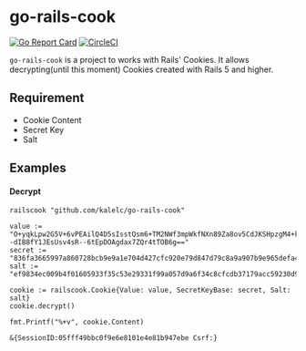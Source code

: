# go-rails-cook

[![Go Report Card](https://goreportcard.com/badge/github.com/kalelc/go-rails-cookie)](https://goreportcard.com/report/github.com/kalelc/go-rails-cookie) [![CircleCI](https://circleci.com/gh/kalelc/go-rails-cook/tree/master.svg?style=svg)](https://circleci.com/gh/kalelc/go-rails-cook/tree/master)


`go-rails-cook` is a project to works with Rails' Cookies. It allows decrypting(until this moment) Cookies created with Rails 5 and higher.

## Requirement

- Cookie Content
- Secret Key
- Salt


## Examples

#### Decrypt

```
railscook "github.com/kalelc/go-rails-cook"

value := "O+yqkLpw2G5V+6vPEAilQ4D5sIsstQsm6+TM2NWf3mpWkfNXn89Za8ov5CdJKSHpzgM4+k7LEeWObDe6LHpeGz3GhSaEmAQdqnzv3ch9FJYVq+yFaxXPaAkN2BnoI6mhXaWRdLmHIemv/GNQAtQ5S42Bzlrjl6YP86LulEzruYnBOPuvj0fQLn7AB2qKHpxoNDc0e0lbs1tDY3jkXwGRjkW3BRI2CcpJuAZx6TOblIL5i6bQrWO1TNSP/Fag7uRwOVxAg84WewkTQQmzGk8xaqlnlp1y--dIB8fY1JEsUsv4sR--6tEpDOAgdax7ZQr4tTOB6g=="
secret := "836fa3665997a860728bcb9e9a1e704d427cfc920e79d847d79c8a9a907b9e965defa4154b2b86bdec6930adbe33f21364523a6f6ce363865724549fdfc08553"
salt := "ef9834ec009b4f01605933f35c53e29331f99a057d9a6f34c8cfcdb37179acc59230d9c3b08b4b47055c2ee8e8d5fd8fde4b8724a8be316b2543b8f3b09dfe16"

cookie := railscook.Cookie{Value: value, SecretKeyBase: secret, Salt: salt}
cookie.decrypt()

fmt.Printf("%+v", cookie.Content)

&{SessionID:05fff49bbc0f9e6e8101e4e81b947ebe Csrf:}

```
